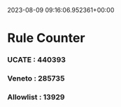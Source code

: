 2023-08-09 09:16:06.952361+00:00
# Rule Counter 
 ### UCATE : 440393

 ### Veneto : 285735

 ### Allowlist : 13929
